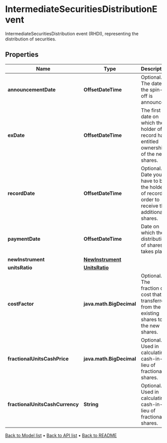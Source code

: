 

# IntermediateSecuritiesDistributionEvent

IntermediateSecuritiesDistribution event (RHDI), representing the distribution of securities.

## Properties

| Name | Type | Description | Notes |
|------------ | ------------- | ------------- | -------------|
|**announcementDate** | **OffsetDateTime** | Optional. The date the spin-off is announced. |  [optional] |
|**exDate** | **OffsetDateTime** | The first date on which the holder of record has entitled ownership of the new shares. |  [optional] |
|**recordDate** | **OffsetDateTime** | Optional. Date you have to be the holder of record in order to receive the additional shares. |  [optional] |
|**paymentDate** | **OffsetDateTime** | Date on which the distribution of shares takes place. |  [optional] |
|**newInstrument** | [**NewInstrument**](NewInstrument.md) |  |  |
|**unitsRatio** | [**UnitsRatio**](UnitsRatio.md) |  |  |
|**costFactor** | **java.math.BigDecimal** | Optional. The fraction of cost that is transferred from the existing shares to the new shares. |  [optional] |
|**fractionalUnitsCashPrice** | **java.math.BigDecimal** | Optional. Used in calculating cash-in-lieu of fractional shares. |  [optional] |
|**fractionalUnitsCashCurrency** | **String** | Optional. Used in calculating cash-in-lieu of fractional shares. |  [optional] |



[Back to Model list](../README.md#documentation-for-models) &#8226; [Back to API list](../README.md#documentation-for-api-endpoints) &#8226; [Back to README](../README.md)


